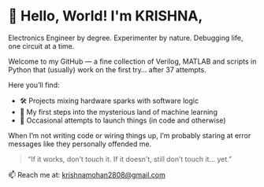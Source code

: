 # 🤖 Hello, World! I'm KRISHNA,

 Electronics Engineer by degree.
 Experimenter by nature.
 Debugging life, one circuit at a time.

Welcome to my GitHub —  a fine collection of Verilog, MATLAB and scripts in Python that (usually) work on the first try… after 37 attempts.

Here you’ll find:
- 🛠️ Projects mixing hardware sparks with software logic
- 🧠 My first steps into the mysterious land of machine learning
- 🚀 Occasional attempts to launch things (in code and otherwise)

When I’m not writing code or wiring things up, I’m probably staring at error messages like they personally offended me.

> “If it works, don’t touch it. If it doesn’t, still don’t touch it... yet.”

📫 Reach me at: krishnamohan2808@gmail.com

